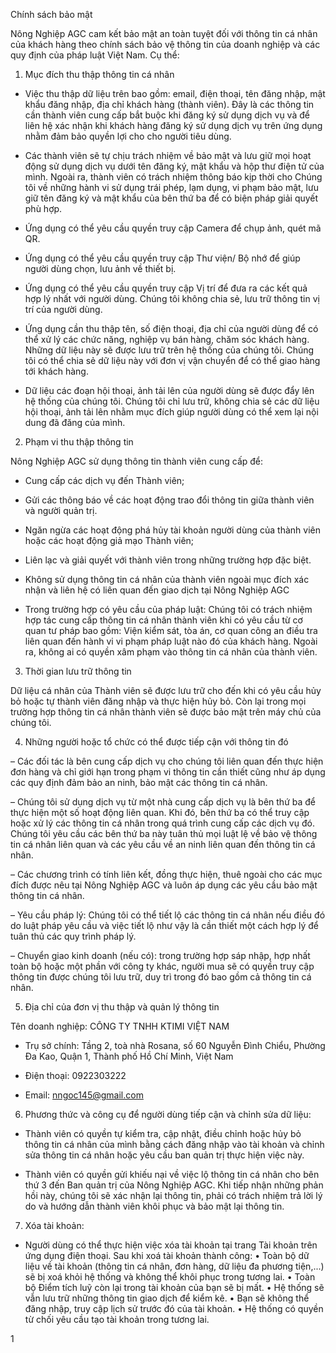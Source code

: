 Chính sách bảo mật

Nông Nghiệp AGC cam kết bảo mật an toàn tuyệt đối với thông tin cá nhân của khách hàng theo chính sách bảo vệ thông tin của doanh nghiệp và các quy định của pháp luật Việt Nam. Cụ thể:

1. Mục đích thu thập thông tin cá nhân

- Việc thu thập dữ liệu trên bao gồm: email, điện thoại, tên đăng nhập, mật khẩu đăng nhập, địa chỉ khách hàng (thành viên). Đây là các thông tin cần thành viên cung cấp bắt buộc khi đăng ký sử dụng dịch vụ và để liên hệ xác nhận khi khách hàng đăng ký sử dụng dịch vụ trên ứng dụng nhằm đảm bảo quyền lợi cho cho người tiêu dùng.

- Các thành viên sẽ tự chịu trách nhiệm về bảo mật và lưu giữ mọi hoạt động sử dụng dịch vụ dưới tên đăng ký, mật khẩu và hộp thư điện tử của mình. Ngoài ra, thành viên có trách nhiệm thông báo kịp thời cho Chúng tôi về những hành vi sử dụng trái phép, lạm dụng, vi phạm bảo mật, lưu giữ tên đăng ký và mật khẩu của bên thứ ba để có biện pháp giải quyết phù hợp.

- Ứng dụng có thể yêu cầu quyền truy cập Camera để chụp ảnh, quét mã QR.

- Ứng dụng có thể yêu cầu quyền truy cập Thư viện/ Bộ nhớ để giúp người dùng chọn, lưu ảnh về thiết bị.

- Ứng dụng có thể yêu cầu quyền truy cập Vị trí để đưa ra các kết quả hợp lý nhất với người dùng. Chúng tôi không chia sẻ, lưu trữ thông tin vị trí của người dùng.

- Ứng dụng cần thu thập tên, số điện thoại, địa chỉ của người dùng để có thể xử lý các chức năng, nghiệp vụ bán hàng, chăm sóc khách hàng. Những dữ liệu này sẽ được lưu trữ trên hệ thống của chúng tôi. Chúng tôi có thể chia sẻ dữ liệu này với đơn vị vận chuyển để có thể giao hàng tới khách hàng.

- Dữ liệu các đoạn hội thoại, ảnh tải lên của người dùng sẽ được đẩy lên hệ thống của chúng tôi. Chúng tôi chỉ lưu trữ, không chia sẻ các dữ liệu hội thoại, ảnh tải lên nhằm mục đích giúp người dùng có thể xem lại nội dung đã đăng của mình.

2. Phạm vi thu thập thông tin

Nông Nghiệp AGC sử dụng thông tin thành viên cung cấp để:

- Cung cấp các dịch vụ đến Thành viên;

- Gửi các thông báo về các hoạt động trao đổi thông tin giữa thành viên và người quản trị.

- Ngăn ngừa các hoạt động phá hủy tài khoản người dùng của thành viên hoặc các hoạt động giả mạo Thành viên;

- Liên lạc và giải quyết với thành viên trong những trường hợp đặc biệt.

- Không sử dụng thông tin cá nhân của thành viên ngoài mục đích xác nhận và liên hệ có liên quan đến giao dịch tại Nông Nghiệp AGC

- Trong trường hợp có yêu cầu của pháp luật: Chúng tôi có trách nhiệm hợp tác cung cấp thông tin cá nhân thành viên khi có yêu cầu từ cơ quan tư pháp bao gồm: Viện kiểm sát, tòa án, cơ quan công an điều tra liên quan đến hành vi vi phạm pháp luật nào đó của khách hàng. Ngoài ra, không ai có quyền xâm phạm vào thông tin cá nhân của thành viên.

3. Thời gian lưu trữ thông tin

Dữ liệu cá nhân của Thành viên sẽ được lưu trữ cho đến khi có yêu cầu hủy bỏ hoặc tự thành viên đăng nhập và thực hiện hủy bỏ. Còn lại trong mọi trường hợp thông tin cá nhân thành viên sẽ được bảo mật trên máy chủ của chúng tôi.

4. Những người hoặc tổ chức có thể được tiếp cận với thông tin đó

– Các đối tác là bên cung cấp dịch vụ cho chúng tôi liên quan đến thực hiện đơn hàng và chỉ giới hạn trong phạm vi thông tin cần thiết cũng như áp dụng các quy định đảm bảo an ninh, bảo mật các thông tin cá nhân.

– Chúng tôi sử dụng dịch vụ từ một nhà cung cấp dịch vụ là bên thứ ba để thực hiện một số hoạt động liên quan. Khi đó, bên thứ ba có thể truy cập hoặc xử lý các thông tin cá nhân trong quá trình cung cấp các dịch vụ đó. Chúng tôi yêu cầu các bên thứ ba này tuân thủ mọi luật lệ về bảo vệ thông tin cá nhân liên quan và các yêu cầu về an ninh liên quan đến thông tin cá nhân.

– Các chương trình có tính liên kết, đồng thực hiện, thuê ngoài cho các mục đích được nêu tại Nông Nghiệp AGC và luôn áp dụng các yêu cầu bảo mật thông tin cá nhân.

– Yêu cầu pháp lý: Chúng tôi có thể tiết lộ các thông tin cá nhân nếu điều đó do luật pháp yêu cầu và việc tiết lộ như vậy là cần thiết một cách hợp lý để tuân thủ các quy trình pháp lý.

– Chuyển giao kinh doanh (nếu có): trong trường hợp sáp nhập, hợp nhất toàn bộ hoặc một phần với công ty khác, người mua sẽ có quyền truy cập thông tin được chúng tôi lưu trữ, duy trì trong đó bao gồm cả thông tin cá nhân.

5. Địa chỉ của đơn vị thu thập và quản lý thông tin

Tên doanh nghiệp: CÔNG TY TNHH KTIMI VIỆT NAM

+ Trụ sở chính: Tầng 2, toà nhà Rosana, số 60 Nguyễn Đình Chiểu, Phường Đa Kao, Quận 1, Thành phố Hồ Chí Minh, Việt Nam

+ Điện thoại: 0922303222

+ Email: nngoc145@gmail.com

6. Phương thức và công cụ để người dùng tiếp cận và chỉnh sửa dữ liệu:

- Thành viên có quyền tự kiểm tra, cập nhật, điều chỉnh hoặc hủy bỏ thông tin cá nhân của mình bằng cách đăng nhập vào tài khoản và chỉnh sửa thông tin cá nhân hoặc yêu cầu ban quản trị thực hiện việc này.

- Thành viên có quyền gửi khiếu nại về việc lộ thông tin cá nhân cho bên thứ 3 đến Ban quản trị của Nông Nghiệp AGC. Khi tiếp nhận những phản hồi này, chúng tôi sẽ xác nhận lại thông tin, phải có trách nhiệm trả lời lý do và hướng dẫn thành viên khôi phục và bảo mật lại thông tin.

7. Xóa tài khoản:

- Người dùng có thể thực hiện việc xóa tài khoản tại trang Tài khoản trên ứng dụng điện thoại. Sau khi xoá tài khoản thành công:
  • Toàn bộ dữ liệu về tài khoản (thông tin cá nhân, đơn hàng, dữ liệu đa phương tiện,...) sẽ bị xoá khỏi hệ thống và không thể khôi phục trong tương lai.
  • Toàn bộ Điểm tích luỹ còn lại trong tài khoản của bạn sẽ bị mất.
  • Hệ thống sẽ vẫn lưu trữ những thông tin giao dịch để kiểm kê.
  • Bạn sẽ không thể đăng nhập, truy cập lịch sử trước đó của tài khoản.
  • Hệ thống có quyền từ chối yêu cầu tạo tài khoản trong tương lai.

1
